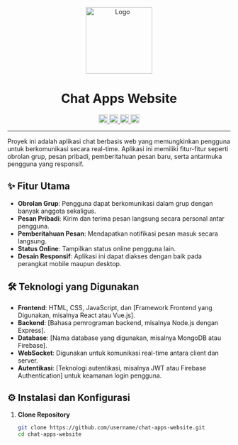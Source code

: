 <p align="center">
  <img src="https://i.ibb.co.com/Sn7b3YN/dashboard-profile-logo-transformed.jpg" alt="Logo" width="150">
</p>

<h1 align="center">Chat Apps Website</h1>

<p align="center">
  <a href="https://twitter.com/yourprofile">
    <img src="https://img.icons8.com/color/48/000000/twitter--v1.png" alt="Twitter" width="20" height="20"/>
  </a>
  <a href="https://www.linkedin.com/in/yourprofile">
    <img src="https://img.icons8.com/color/48/000000/linkedin.png" alt="LinkedIn" width="20" height="20"/>
  </a>
  <a href="https://github.com/yourprofile">
    <img src="https://img.icons8.com/ios-filled/50/000000/github.png" alt="GitHub" width="20" height="20"/>
  </a>
  <a href="https://www.instagram.com/yourprofile">
    <img src="https://img.icons8.com/color/48/000000/instagram-new--v1.png" alt="Instagram" width="20" height="20"/>
  </a>
</p>

---

Proyek ini adalah aplikasi chat berbasis web yang memungkinkan pengguna untuk berkomunikasi secara real-time. Aplikasi ini memiliki fitur-fitur seperti obrolan grup, pesan pribadi, pemberitahuan pesan baru, serta antarmuka pengguna yang responsif.

## ✨ Fitur Utama

- **Obrolan Grup**: Pengguna dapat berkomunikasi dalam grup dengan banyak anggota sekaligus.
- **Pesan Pribadi**: Kirim dan terima pesan langsung secara personal antar pengguna.
- **Pemberitahuan Pesan**: Mendapatkan notifikasi pesan masuk secara langsung.
- **Status Online**: Tampilkan status online pengguna lain.
- **Desain Responsif**: Aplikasi ini dapat diakses dengan baik pada perangkat mobile maupun desktop.

## 🛠️ Teknologi yang Digunakan

- **Frontend**: HTML, CSS, JavaScript, dan [Framework Frontend yang Digunakan, misalnya React atau Vue.js].
- **Backend**: [Bahasa pemrograman backend, misalnya Node.js dengan Express].
- **Database**: [Nama database yang digunakan, misalnya MongoDB atau Firebase].
- **WebSocket**: Digunakan untuk komunikasi real-time antara client dan server.
- **Autentikasi**: [Teknologi autentikasi, misalnya JWT atau Firebase Authentication] untuk keamanan login pengguna.

## ⚙️ Instalasi dan Konfigurasi

1. **Clone Repository**

   ```bash
   git clone https://github.com/username/chat-apps-website.git
   cd chat-apps-website

